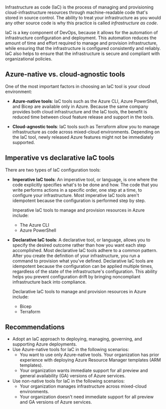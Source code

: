 Infrastructure as code (IaC) is the process of managing and provisioning cloud-infrastructure
resources through machine-readable code that's stored in source control. The ability to treat your
infrastructure as you would any other source code is why this practice is called *infrastructure as
code*.

IaC is a key component of DevOps, because it allows for the automation of infrastructure configuration
and deployment. This automation reduces the amount of time and effort required to manage and
provision infrastructure, while ensuring that the infrastructure is configured consistently and
reliably. IaC also helps to ensure that the infrastructure is secure and compliant with
organizational policies.

## Azure-native vs. cloud-agnostic tools

One of the most important factors in choosing an IaC tool is your cloud environment:

- **Azure-native tools**: IaC tools such as the Azure CLI, Azure PowerShell, and Bicep are available
  only in Azure. Because the same company provides both cloud infrastructure and the IaC tools, the benefit is reduced time between cloud feature release and support in the tools.

- **Cloud-agnostic tools**: IaC tools such as Terraform allow you to manage infrastructure as code
  across mixed-cloud environments. Depending on the IaC tool, newly released Azure features might not
  be immediately supported.

## Imperative vs declarative IaC tools

There are two types of IaC configuration tools:

- **Imperative IaC tools**: An imperative tool, or language, is one where the code explicitly
  specifies what's to be done and how. The code that you write performs actions in a specific order, one
  step at a time, to configure your infrastructure. Most imperative IaC tools aren't idempotent
  because the configuration is performed step by step.

  Imperative IaC tools to manage and provision resources in Azure include:

  - The Azure CLI
  - Azure PowerShell

- **Declarative IaC tools**: A declarative tool, or language, allows you to specify the desired
  outcome rather than how you want each step accomplished. Most declarative IaC tools adhere to a
  common pattern. After you create the definition of your infrastructure, you run a command to
  provision what you've defined. Declarative IaC tools are idempotent because the configuration can be
  applied multiple times, regardless of the state of the infrastructure's configuration. This ability helps you prevent configuration drift by bringing noncompliant infrastructure back into compliance.

  Declarative IaC tools to manage and provision resources in Azure include:

  - Bicep
  - Terraform

## Recommendations

- Adopt an IaC approach to deploying, managing, governing, and supporting Azure deployments.
- Use Azure-native tools for IaC in the following scenarios:
  - You want to use only Azure-native tools. Your organization has prior experience with deploying Azure Resource Manager templates (ARM templates).
  - Your organization wants immediate support for all preview and general availability (GA) versions of Azure services.
- Use non-native tools for IaC in the following scenarios:
  - Your organization manages infrastructure across mixed-cloud environments.
  - Your organization doesn't need immediate support for all preview and GA versions of
    Azure services.
